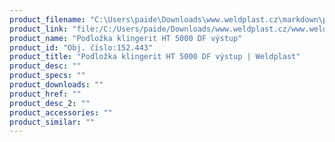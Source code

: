```yaml
---
product_filename: "C:\Users\paide\Downloads\www.weldplast.cz\markdown\podlozka-klingerit-ht-5000-df-vystup.md"
product_link: "file:/C:/Users/paide/Downloads/www.weldplast.cz/www.weldplast.cz/podlozka-klingerit-ht-5000-df-vystup"
product_name: "Podložka klingerit HT 5000 DF výstup"
product_id: "Obj. číslo:152.443"
product_title: "Podložka klingerit HT 5000 DF výstup | Weldplast"
product_desc: ""
product_specs: ""
product_downloads: ""
product_href: ""
product_desc_2: ""
product_accessories: ""
product_similar: ""
---
```

